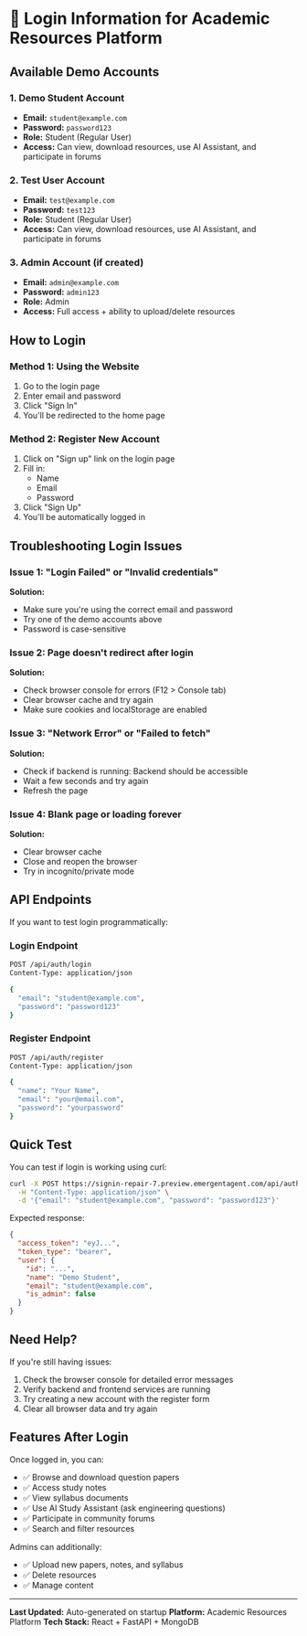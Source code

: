 # 🔐 Login Information for Academic Resources Platform

## Available Demo Accounts

### 1. Demo Student Account
- **Email:** `student@example.com`
- **Password:** `password123`
- **Role:** Student (Regular User)
- **Access:** Can view, download resources, use AI Assistant, and participate in forums

### 2. Test User Account
- **Email:** `test@example.com`  
- **Password:** `test123`
- **Role:** Student (Regular User)
- **Access:** Can view, download resources, use AI Assistant, and participate in forums

### 3. Admin Account (if created)
- **Email:** `admin@example.com`
- **Password:** `admin123`
- **Role:** Admin
- **Access:** Full access + ability to upload/delete resources

## How to Login

### Method 1: Using the Website
1. Go to the login page
2. Enter email and password
3. Click "Sign In"
4. You'll be redirected to the home page

### Method 2: Register New Account
1. Click on "Sign up" link on the login page
2. Fill in:
   - Name
   - Email
   - Password
3. Click "Sign Up"
4. You'll be automatically logged in

## Troubleshooting Login Issues

### Issue 1: "Login Failed" or "Invalid credentials"
**Solution:**
- Make sure you're using the correct email and password
- Try one of the demo accounts above
- Password is case-sensitive

### Issue 2: Page doesn't redirect after login
**Solution:**
- Check browser console for errors (F12 > Console tab)
- Clear browser cache and try again
- Make sure cookies and localStorage are enabled

### Issue 3: "Network Error" or "Failed to fetch"
**Solution:**
- Check if backend is running: Backend should be accessible
- Wait a few seconds and try again
- Refresh the page

### Issue 4: Blank page or loading forever
**Solution:**
- Clear browser cache
- Close and reopen the browser
- Try in incognito/private mode

## API Endpoints

If you want to test login programmatically:

### Login Endpoint
```bash
POST /api/auth/login
Content-Type: application/json

{
  "email": "student@example.com",
  "password": "password123"
}
```

### Register Endpoint
```bash
POST /api/auth/register
Content-Type: application/json

{
  "name": "Your Name",
  "email": "your@email.com",
  "password": "yourpassword"
}
```

## Quick Test

You can test if login is working using curl:

```bash
curl -X POST https://signin-repair-7.preview.emergentagent.com/api/auth/login \
  -H "Content-Type: application/json" \
  -d '{"email": "student@example.com", "password": "password123"}'
```

Expected response:
```json
{
  "access_token": "eyJ...",
  "token_type": "bearer",
  "user": {
    "id": "...",
    "name": "Demo Student",
    "email": "student@example.com",
    "is_admin": false
  }
}
```

## Need Help?

If you're still having issues:
1. Check the browser console for detailed error messages
2. Verify backend and frontend services are running
3. Try creating a new account with the register form
4. Clear all browser data and try again

## Features After Login

Once logged in, you can:
- ✅ Browse and download question papers
- ✅ Access study notes
- ✅ View syllabus documents
- ✅ Use AI Study Assistant (ask engineering questions)
- ✅ Participate in community forums
- ✅ Search and filter resources

Admins can additionally:
- ✅ Upload new papers, notes, and syllabus
- ✅ Delete resources
- ✅ Manage content

---

**Last Updated:** Auto-generated on startup
**Platform:** Academic Resources Platform
**Tech Stack:** React + FastAPI + MongoDB
